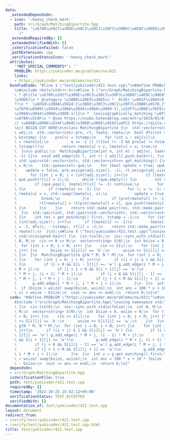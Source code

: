 ```yaml
---
data:
  _extendedDependsOn:
  - icon: ':heavy_check_mark:'
    path: src/Graph/MatchingBipartite.hpp
    title: "\u6700\u5927\u30DE\u30C3\u30C1\u30F3\u30B0(\u4E8C\u90E8\u30B0\u30E9\u30D5\
      )"
  _extendedRequiredBy: []
  _extendedVerifiedWith: []
  _isVerificationFailed: false
  _pathExtension: cpp
  _verificationStatusIcon: ':heavy_check_mark:'
  attributes:
    '*NOT_SPECIAL_COMMENTS*': ''
    PROBLEM: https://yukicoder.me/problems/no/421
    links:
    - https://yukicoder.me/problems/no/421
  bundledCode: "#line 1 \"test/yukicoder/421.test.cpp\"\n#define PROBLEM \"https://yukicoder.me/problems/no/421\"\
    \n#include <bits/stdc++.h>\n#line 3 \"src/Graph/MatchingBipartite.hpp\"\n/**\n\
    \ * @title \u6700\u5927\u30DE\u30C3\u30C1\u30F3\u30B0(\u4E8C\u90E8\u30B0\u30E9\
    \u30D5)\n * @category \u30B0\u30E9\u30D5\n *  O(VE) \u901F\u3044(O(E\u221AV)\u4E26\
    ?)\n *  \u8FD4\u308A\u5024:{\u30DE\u30C3\u30C1\u30F3\u30B0\u6570,{\u5DE6\u306E\
    \u76F8\u65B9(\u3044\u306A\u3044\u306A\u3089-1),\u53F3\u306E\u76F8\u65B9(\u3044\
    \u306A\u3044\u306A\u3089-1)}}\n *  lexicographically_matching \u8F9E\u66F8\u9806\
    \u6700\u5C0F\n * @see https://snuke.hatenablog.com/entry/2019/05/07/013609\n */\n\
    // \u88AB\u8986\u554F\u984C\u3068\u306E\u95A2\u4FC2 https://qiita.com/drken/items/7f98315b56c95a6181a4\n\
    \n// BEGIN CUT HERE\n\nclass MatchingBipartite {\n  std::vector<std::vector<int>>\
    \ adj;\n  std::vector<int> pre, rt, lmate, rmate;\n  bool dfs(int v, const int\
    \ &tstamp) {\n    pre[v] = tstamp;\n    for (int u : adj[v])\n      if (int w\
    \ = rmate[u];\n          w == -1 || (rt[w] != -2 && pre[w] != tstamp && dfs(w,\
    \ tstamp)))\n        return rmate[u] = v, lmate[v] = u, true;\n    return false;\n\
    \  }\n\n public:\n  MatchingBipartite(int n, int m) : adj(n), lmate(n, -1), rmate(m,\
    \ -1) {}\n  void add_edge(int l, int r) { adj[l].push_back(r); }\n  std::pair<int,\
    \ std::pair<std::vector<int>, std::vector<int>>> get_matching() {\n    int res\
    \ = 0;\n    std::queue<int> que;\n    for (bool update = true; update;) {\n  \
    \    update = false, pre.assign(adj.size(), -1), rt.assign(adj.size(), -1);\n\
    \      for (int i = 0; i < (int)adj.size(); i++)\n        if (lmate[i] == -1)\
    \ que.push(rt[i] = i);\n      while (!que.empty()) {\n        int v = que.front();\n\
    \        if (que.pop(); lmate[rt[v]] != -1) continue;\n        for (int u : adj[v])\
    \ {\n          if (rmate[u] == -1) {\n            for (; u != -1; v = pre[v])\
    \ rmate[u] = v, std::swap(lmate[v], u);\n            update = true, res++;\n \
    \           break;\n          }\n          if (pre[rmate[u]] != -1) continue;\n\
    \          rt[rmate[u]] = rt[pre[rmate[u]] = v], que.push(rmate[u]);\n       \
    \ }\n      }\n    }\n    return std::make_pair(res, std::make_pair(lmate, rmate));\n\
    \  }\n  std::pair<int, std::pair<std::vector<int>, std::vector<int>>>\n  lexicographically_matching()\
    \ {\n    int res = get_matching().first, tstamp = -2;\n    for (int i = 0; i <\
    \ (int)adj.size(); i++)\n      if (lmate[i] != -1)\n        lmate[i] = rmate[lmate[i]]\
    \ = -1, dfs(i, --tstamp), rt[i] = -2;\n    return std::make_pair(res, std::make_pair(lmate,\
    \ rmate));\n  }\n};\n#line 4 \"test/yukicoder/421.test.cpp\"\nusing namespace\
    \ std;\n\nsigned main() {\n  cin.tie(0);\n  ios::sync_with_stdio(false);\n  int\
    \ N, M;\n  cin >> N >> M;\n  vector<string> S(N);\n  int bsize = 0, wsize = 0;\n\
    \  for (int i = 0; i < N; i++) {\n    cin >> S[i];\n    for (int j = 0; j < M;\
    \ j++) {\n      bsize += S[i][j] == 'b';\n      wsize += S[i][j] == 'w';\n   \
    \ }\n  }\n  MatchingBipartite g(N * M, N * M);\n  for (int i = 0; i < N; i++)\
    \ {\n    for (int j = 0; j < M; j++)\n      if ((i + j) & 1 && S[i][j] == 'b')\
    \ {\n        if (i > 0 && S[i - 1][j] == 'w') g.add_edge(i * M + j, (i - 1) *\
    \ M + j);\n        if (i + 1 < N && S[i + 1][j] == 'w')\n          g.add_edge(i\
    \ * M + j, (i + 1) * M + j);\n        if (j > 0 && S[i][j - 1] == 'w') g.add_edge(i\
    \ * M + j, i * M + j - 1);\n        if (j + 1 < M && S[i][j + 1] == 'w')\n   \
    \       g.add_edge(i * M + j, i * M + j + 1);\n      }\n  }\n  int x = g.get_matching().first;\n\
    \  if (bsize > wsize) swap(bsize, wsize);\n  int ans = 100 * x + 10 * (bsize -\
    \ x) + wsize - bsize;\n  cout << ans << endl;\n  return 0;\n}\n"
  code: "#define PROBLEM \"https://yukicoder.me/problems/no/421\"\n#include <bits/stdc++.h>\n\
    #include \"src/Graph/MatchingBipartite.hpp\"\nusing namespace std;\n\nsigned main()\
    \ {\n  cin.tie(0);\n  ios::sync_with_stdio(false);\n  int N, M;\n  cin >> N >>\
    \ M;\n  vector<string> S(N);\n  int bsize = 0, wsize = 0;\n  for (int i = 0; i\
    \ < N; i++) {\n    cin >> S[i];\n    for (int j = 0; j < M; j++) {\n      bsize\
    \ += S[i][j] == 'b';\n      wsize += S[i][j] == 'w';\n    }\n  }\n  MatchingBipartite\
    \ g(N * M, N * M);\n  for (int i = 0; i < N; i++) {\n    for (int j = 0; j < M;\
    \ j++)\n      if ((i + j) & 1 && S[i][j] == 'b') {\n        if (i > 0 && S[i -\
    \ 1][j] == 'w') g.add_edge(i * M + j, (i - 1) * M + j);\n        if (i + 1 < N\
    \ && S[i + 1][j] == 'w')\n          g.add_edge(i * M + j, (i + 1) * M + j);\n\
    \        if (j > 0 && S[i][j - 1] == 'w') g.add_edge(i * M + j, i * M + j - 1);\n\
    \        if (j + 1 < M && S[i][j + 1] == 'w')\n          g.add_edge(i * M + j,\
    \ i * M + j + 1);\n      }\n  }\n  int x = g.get_matching().first;\n  if (bsize\
    \ > wsize) swap(bsize, wsize);\n  int ans = 100 * x + 10 * (bsize - x) + wsize\
    \ - bsize;\n  cout << ans << endl;\n  return 0;\n}"
  dependsOn:
  - src/Graph/MatchingBipartite.hpp
  isVerificationFile: true
  path: test/yukicoder/421.test.cpp
  requiredBy: []
  timestamp: '2022-10-25 15:42:12+09:00'
  verificationStatus: TEST_ACCEPTED
  verifiedWith: []
documentation_of: test/yukicoder/421.test.cpp
layout: document
redirect_from:
- /verify/test/yukicoder/421.test.cpp
- /verify/test/yukicoder/421.test.cpp.html
title: test/yukicoder/421.test.cpp
---
```

